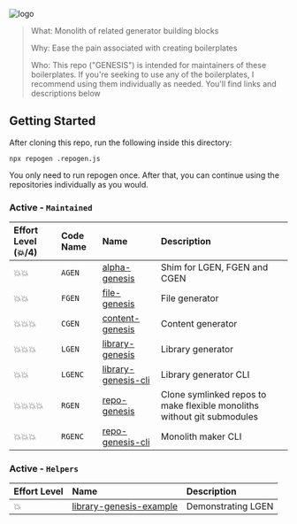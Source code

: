 ![logo](docs/images/logo/Genesis.jpg)

> What: Monolith of related generator building blocks
> 
> Why: Ease the pain associated with creating boilerplates
> 
> Who: This repo ("GENESIS") is intended for maintainers of these boilerplates.  If you're seeking to use any of the boilerplates, I recommend using them individually as needed. You'll find links and descriptions below 

## Getting Started

After cloning this repo, run the following inside this directory:

```bas**h**
npx repogen .repogen.js
```

You only need to run repogen once. After that, you can continue using the repositories individually as you would.


### Active - `Maintained`
| Effort Level (:boom:/4)  | Code Name | Name                                                                   | Description                                                             |
|:-------------------------|:----------|:-----------------------------------------------------------------------|:------------------------------------------------------------------------|
| :boom::boom:             | `AGEN`    | [alpha-genesis](https://github.com/servexyz/alpha-genesis)             | Shim for LGEN, FGEN and CGEN                                            |
| :boom::boom:             | `FGEN`    | [file-genesis](https://github.com/servexyz/file-genesis)               | File generator                                                          |
| :boom::boom::boom:       | `CGEN`    | [content-genesis](https://github.com/servexyz/content-genesis)         | Content generator                                                       |
| :boom::boom::boom:       | `LGEN`    | [library-genesis](https://github.com/servexyz/library-genesis)         | Library generator                                                       |
| :boom::boom:             | `LGENC`   | [library-genesis-cli](https://github.com/servexyz/library-genesis-cli) | Library generator  CLI                                                  |
| :boom::boom::boom::boom: | `RGEN`    | [repo-genesis](https://github.com/servexyz/repo-genesis)                | Clone symlinked repos to make flexible monoliths without git submodules |
| :boom::boom::boom:       | `RGENC`   | [repo-genesis-cli](https://github.com/servexyz/repo-genesis-cli)       | Monolith maker CLI                                                      |

### Active - `Helpers`
| Effort Level | Name                                                                           | Description        |
|:-------------|:-------------------------------------------------------------------------------|:-------------------|
| :boom:       | [library-genesis-example](https://github.com/servexyz/library-genesis-example) | Demonstrating LGEN |
